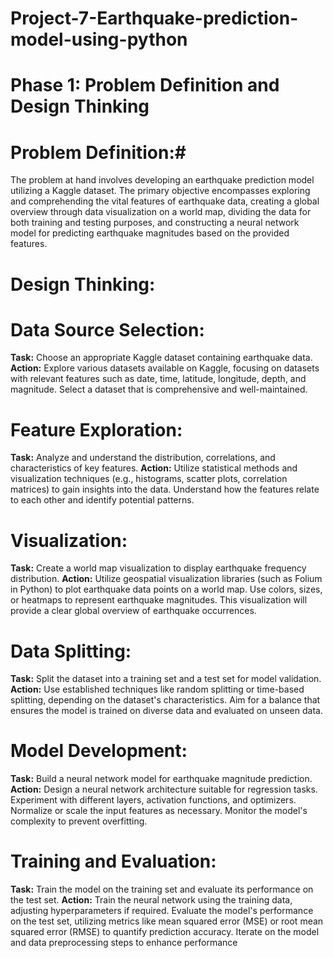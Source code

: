 # Project-7-Earthquake-prediction-model-using-python
# Phase 1: Problem Definition and Design Thinking
# Problem Definition:#
The problem at hand involves developing an earthquake prediction model utilizing a Kaggle dataset. The primary objective encompasses exploring and comprehending the vital features of earthquake data, creating a global overview through data visualization on a world map, dividing the data for both training and testing purposes, and constructing a neural network model for predicting earthquake magnitudes based on the provided features.

# Design Thinking:
# Data Source Selection:

**Task:** Choose an appropriate Kaggle dataset containing earthquake data.
**Action:** Explore various datasets available on Kaggle, focusing on datasets with relevant features such as date, time, latitude, longitude, depth, and magnitude. Select a dataset that is comprehensive and well-maintained.
# Feature Exploration:

**Task:** Analyze and understand the distribution, correlations, and characteristics of key features.
**Action:** Utilize statistical methods and visualization techniques (e.g., histograms, scatter plots, correlation matrices) to gain insights into the data. Understand how the features relate to each other and identify potential patterns.
# Visualization:

**Task:** Create a world map visualization to display earthquake frequency distribution.
**Action:** Utilize geospatial visualization libraries (such as Folium in Python) to plot earthquake data points on a world map. Use colors, sizes, or heatmaps to represent earthquake magnitudes. This visualization will provide a clear global overview of earthquake occurrences.
# Data Splitting:

**Task:** Split the dataset into a training set and a test set for model validation.
**Action:** Use established techniques like random splitting or time-based splitting, depending on the dataset's characteristics. Aim for a balance that ensures the model is trained on diverse data and evaluated on unseen data.
# Model Development:

**Task:** Build a neural network model for earthquake magnitude prediction.
**Action:** Design a neural network architecture suitable for regression tasks. Experiment with different layers, activation functions, and optimizers. Normalize or scale the input features as necessary. Monitor the model's complexity to prevent overfitting.
# Training and Evaluation:

**Task:** Train the model on the training set and evaluate its performance on the test set.
**Action:** Train the neural network using the training data, adjusting hyperparameters if required. Evaluate the model's performance on the test set, utilizing metrics like mean squared error (MSE) or root mean squared error (RMSE) to quantify prediction accuracy. Iterate on the model and data preprocessing steps to enhance performance
